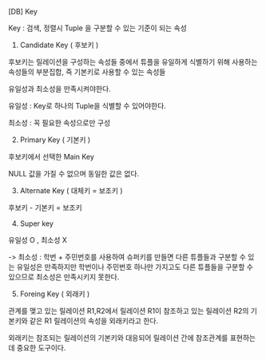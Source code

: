 [DB] Key

Key : 검색, 정렬시 Tuple 을 구분할 수 있는 기준이 되는 속성

  1. Candidate Key ( 후보키 )

후보키는 릴레이션을 구성하는 속성들 중에서 튜플을 유일하게 식별하기 위해 사용하는 속성들의 부분집합, 즉 기본키로 사용할 수 있는 속성들

유일성과 최소성을 만족시켜야한다.

유일성 : Key로 하나의 Tuple을 식별할 수 있어야한다.

최소성 : 꼭 필요한 속성으로만 구성

  2. Primary Key ( 기본키 )

후보키에서 선택한 Main Key

NULL 값을 가질 수 없으며 동일한 값은 없다.

  3. Alternate Key ( 대체키 = 보조키 )

후보키 - 기본키 = 보조키

  4. Super key

유일성 O , 최소성 X

-> 최소성 : 학번 + 주민번호를 사용하여 슈퍼키를 만들면 다른 튜플들과 구분할 수 있는 유일성은 만족하지만 학번이나 주민번호 하나만 가지고도 다른 튜플들을 구분할 수 있으므로 최소성은 만족시키지 못한다.

  5. Foreing Key ( 외래키 )

관계를 맺고 있는 릴레이션 R1,R2에서 릴레이션 R1이 참조하고 있는 릴레이션 R2의 기본키와 같은 R1 릴레이션의 속성을 외래키라고 한다.

외래키는 참조되는 릴레이션의 기본키와 대응되어 릴레이션 간에 참조관계를 표현하는데 중요한 도구이다.
